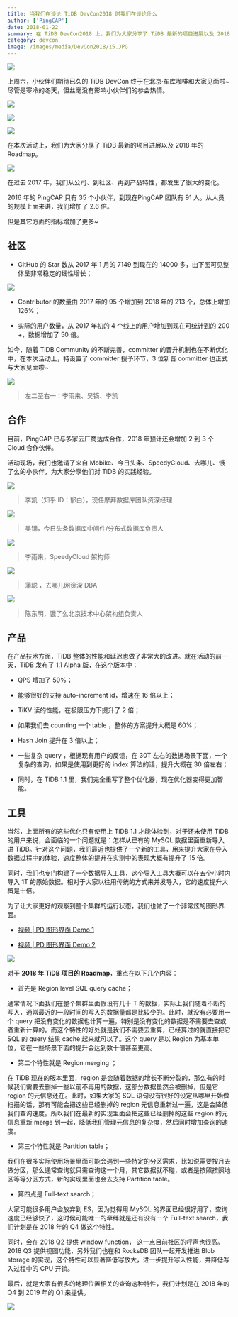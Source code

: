 ```yaml
---
title: 当我们在谈论 TiDB DevCon2018 时我们在谈论什么
author: ['PingCAP']
date: 2018-01-22
summary: 在 TiDB DevCon2018 上，我们为大家分享了 TiDB 最新的项目进展以及 2018 年的 Roadmap。
category: devcon
image: /images/media/DevCon2018/15.JPG
---
```


![](media/DevCon2018/1.jpeg)

上周六，小伙伴们期待已久的 TiDB DevCon 终于在北京·车库咖啡和大家见面啦~尽管是寒冷的冬天，但丝毫没有影响小伙伴们的参会热情。

![](media/DevCon2018/2.jpeg)

![](media/DevCon2018/3.jpeg)

![](media/DevCon2018/4.jpeg)

在本次活动上，我们为大家分享了 TiDB 最新的项目进展以及 2018 年的 Roadmap。

![](media/DevCon2018/5.jpeg)

在过去 2017 年，我们从公司、到社区、再到产品特性，都发生了很大的变化。

2016 年的 PingCAP 只有 35 个小伙伴，到现在PingCAP 团队有 91 人。从人员的规模上面来讲，我们增加了 2.6 倍。

但是其它方面的指标增加了更多~

## 社区

- GitHub 的 Star 数从 2017 年 1 月的 7149 到现在的 14000 多，由下图可见整体呈非常稳定的线性增长；

![](media/DevCon2018/6.jpeg)

- Contributor 的数量由 2017 年的 95 个增加到 2018 年的 213 个，总体上增加 126%；

- 实际的用户数量，从 2017 年初的 4 个线上的用户增加到现在可统计到的 200 +，数据增加了 50 倍。

如今，随着 TiDB Community 的不断完善，committer 的晋升机制也在不断优化中，在本次活动上，特设置了 committer 授予环节，3 位新晋 committer 也正式与大家见面啦~

![](media/DevCon2018/7.jpeg)
>左二至右一：李雨来、吴镝、李凯

## 合作

目前，PingCAP 已与多家云厂商达成合作，2018 年预计还会增加 2 到 3 个 Cloud 合作伙伴。

活动现场，我们也邀请了来自 Mobike、今日头条、SpeedyCloud、去哪儿、饿了么的小伙伴，为大家分享他们对 TiDB 的实践经验。

![](media/DevCon2018/8.jpeg)
>李凯（知乎 ID：郁白），现任摩拜数据库团队资深经理

![](media/DevCon2018/9.jpeg)
>吴镝，今日头条数据库中间件/分布式数据库负责人

![](media/DevCon2018/10.jpeg)
>李雨来，SpeedyCloud 架构师

![](media/DevCon2018/11.jpeg)
>蒲聪 ，去哪儿网资深 DBA

![](media/DevCon2018/12.jpeg)
>陈东明，饿了么北京技术中心架构组负责人

## 产品

在产品技术方面，TiDB 整体的性能和延迟也做了非常大的改进。就在活动的前一天，TiDB 发布了 1.1 Alpha 版，在这个版本中：

- QPS 增加了 50%；

- 能够很好的支持 auto-increment id，增速在 16 倍以上；

- TiKV  读的性能，在极限压力下提升了 2 倍；

- 如果我们去 counting 一个 table ，整体的方案提升大概是 60%；

- Hash Join 提升在 3 倍以上；

- 一些复杂 query ，根据现有用户的反馈，在 30T 左右的数据场景下面，一个复杂的查询，如果是使用到更好的 index 算法的话，提升大概在 30 倍左右；

- 同时，在 TiDB 1.1 里，我们完全重写了整个优化器，现在优化器变得更加智能。

## 工具

当然，上面所有的这些优化只有使用上 TiDB 1.1 才能体验到，对于还未使用 TiDB 的用户来说，会面临的一个问题就是：怎样从已有的 MySQL 数据里面重新导入进 TiDB。针对这个问题，我们最近也提供了一个新的工具，用来提升大家在导入数据过程中的体验，速度整体的提升在实测中的表现大概有提升了 15 倍。

同时，我们也专门构建了一个数据导入工具，这个导入工具大概可以在五个小时内导入 1T 的原始数据。相对于大家以往用传统的方式来并发导入，它的速度提升大概是十倍。

为了让大家更好的观察到整个集群的运行状态，我们也做了一个非常炫的图形界面。

+ [视频 | PD 图形界面 Demo 1](https://v.qq.com/x/page/d0536vetmqo.html)

+ [视频 | PD 图形界面 Demo 2](https://v.qq.com/x/page/j0536ndb5np.html)

![](media/DevCon2018/13.jpeg)

对于 **2018 年 TiDB 项目的 Roadmap**，重点在以下几个内容：

- 首先是  Region level SQL query cache；

通常情况下面我们在整个集群里面假设有几十 T 的数据，实际上我们随着不断的写入，通常最近的一段时间的写入的数据量都是比较少的。此时，就没有必要用一个 query 把没有变化的数据也计算一遍，特别是没有变化的数据是不需要去查或者重新计算的。而这个特性的好处就是我们不需要去重算，已经算过的就直接把它 SQL 的 query 结果 cache 起来就可以了。这个 query 是以 Region 为基本单位，它在一些场景下面的提升会达到数十倍甚至更高。

- 第二个特性就是 Region merging ；

在 TiDB 现在的版本里面，region 是会随着数据的增长不断分裂的，那么有的时候我们需要去删掉一些以前不再用的数据，这部分数据虽然会被删掉，但是它 region 的元信息还在。此时，如果大家的 SQL 语句没有很好的设定从哪里开始做扫描的话，那有可能会把这些已经删掉的 region  元信息重新过一遍，这是会降低我们查询速度。所以我们在最新的实现里面会把这些已经删掉的这些 region 的元信息重新 merge 到一起，降低我们管理元信息的复杂度，然后同时增加查询的速度。

- 第三个特性就是 Partition table；

我们在很多实际使用场景里面可能会遇到一些特定的分区需求，比如说需要按月去做分区，那么通常查询就只需查询这一个月，其它数据就不碰，或者是按照按照地区等等分区方式，新的实现里面也会去支持 Partition table。

- 第四点是 Full-text search；

大家可能很多用户会放弃到 ES，因为觉得用 MySQL 的界面已经很好用了，查询速度已经够快了，这时候可能唯一的牵绊就是还有没有一个 Full-text search，我们计划是在 2018 年的 Q4 做这个特性。

同时，会在 2018 Q2 提供 window function， 这一点目前社区的呼声也很高。2018 Q3 提供视图功能，另外我们也在和 RocksDB 团队一起开发推进 Blob storage 的实现，这个特性可以显著降低写放大，进一步提升写入性能，并降低写入过程中的 CPU 开销。

最后，就是大家有很多的地理位置相关的查询这种特性，我们计划是在 2018 年的 Q4 到 2019 年的 Q1 来提供。

![](media/DevCon2018/14.jpeg)


